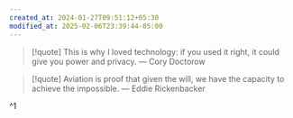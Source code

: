 ```yaml
---
created_at: 2024-01-27T09:51:12+05:30
modified_at: 2025-02-06T23:39:44-05:00
---
```


> [!quote] This is why I loved technology: if you used it right, it could give you power and privacy.
> — Cory Doctorow

> [!quote] Aviation is proof that given the will, we have the capacity to achieve the impossible. 
> — Eddie Rickenbacker


^1


